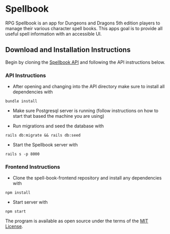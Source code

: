 # Spellbook

RPG Spellbook is an app for Dungeons and Dragons 5th edition players to manage their various character spell books. This apps goal is to provide all useful spell information with an accessible UI. 

## Download and Installation Instructions

Begin by cloning the [Spellbook API](https://github.com/BeccaN/spell-book-backend) and following the API instructions below.

### API Instructions
* After opening and changing into the API directory make sure to install all dependencies with
```
bundle install
```
* Make sure Postgresql server is running (follow instructions on how to start that based the machine you are using)

* Run migrations and seed the database with
```
rails db:migrate && rails db:seed
```
* Start the Spellbook server with 
```
rails s -p 8000
```

### Frontend Instructions

* Clone the spell-book-frontend repository and install any dependencies with
```
npm install
```

* Start server with 
```
npm start
```

The program is available as open source under the terms of the [MIT License](https://opensource.org/licenses/MIT).